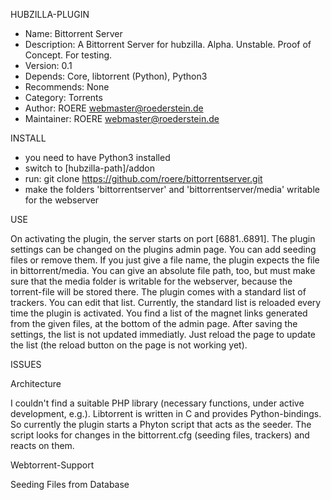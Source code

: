 HUBZILLA-PLUGIN
 * Name: Bittorrent Server
 * Description: A Bittorrent Server for hubzilla. Alpha. Unstable. Proof of Concept. For testing.
 * Version: 0.1
 * Depends: Core, libtorrent (Python), Python3
 * Recommends: None
 * Category: Torrents
 * Author: ROERE <webmaster@roederstein.de>
 * Maintainer: ROERE <webmaster@roederstein.de>


INSTALL
 - you need to have Python3 installed 
 - switch to [hubzilla-path]/addon
 - run: git clone https://github.com/roere/bittorrentserver.git
 - make the folders 'bittorrentserver' and 'bittorrentserver/media' writable for the webserver

USE

On activating the plugin, the server starts on port [6881..6891].
The plugin settings can be changed on the plugins admin page. You can add seeding files or remove them. If you just give a file name, the plugin expects the file in bittorrent/media. You can give an absolute file path, too, but must make sure that the media folder is writable for the webserver, because the torrent-file will be stored there.
The plugin comes with a standard list of trackers. You can edit that list. Currently, the standard list is reloaded every time the plugin is activated.
You find a list of the magnet links generated from the given files, at the bottom of the admin page. After saving the settings, the list is not updated immediatly. Just reload the page to update the list (the reload button on the page is not working yet).

ISSUES

Architecture

I couldn't find a suitable PHP library (necessary functions, under active development, e.g.). Libtorrent is written in C and provides Python-bindings. So currently the plugin starts a Phyton script that acts as the seeder. The script looks for changes in the bittorrent.cfg (seeding files, trackers) and reacts on them. 

Webtorrent-Support

Seeding Files from Database

